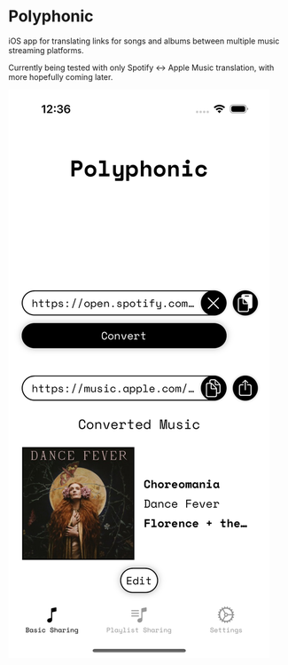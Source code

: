 # Polyphonic
iOS app for translating links for songs and albums between multiple music streaming platforms.

Currently being tested with only Spotify ↔ Apple Music translation, with more hopefully coming later.

![Screenshot of app's main view, showing converted music link.](./images/screenshot-1.png "Primary view.")
